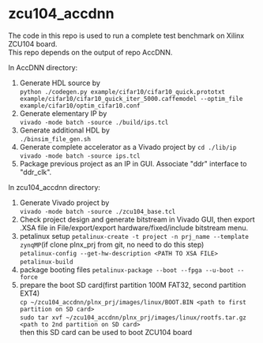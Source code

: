 # zcu104_accdnn

The code in this repo is used to run a complete test benchmark on Xilinx ZCU104 board.  
This repo depends on the output of repo AccDNN.

In AccDNN directory:

1. Generate HDL source by    
    `python ./codegen.py example/cifar10/cifar10_quick.prototxt example/cifar10/cifar10_quick_iter_5000.caffemodel --optim_file example/cifar10/optim_cifar10.conf`  
2. Generate elementary IP by  
    `vivado -mode batch -source ./build/ips.tcl`  
3. Generate additional HDL by  
    `./binsim_file_gen.sh`   
4. Generate complete accelerator as a Vivado project by
    `cd ./lib/ip`  
    `vivado -mode batch -source ips.tcl`  
5. Package previous project as an IP in GUI. Associate "ddr" interface to "ddr_clk".

In zcu104_accdnn directory:

1. Generate Vivado project by  
    `vivado -mode batch -source ./zcu104_base.tcl`  
2. Check project design and generate bitstream in Vivado GUI, then export .XSA file in File/export/export hardware/fixed/include bitstream menu.  
3. petalinux setup
    `petalinux-create -t project -n prj_name --template zynqMP`(if clone plnx_prj from git, no need to do this step)  
    `petalinux-config --get-hw-description <PATH TO XSA FILE>`  
    `petalinux-build`  
4. package booting files
    `petalinux-package --boot --fpga --u-boot --force`  
5. prepare the boot SD card(first partition 100M FAT32, second partition EXT4)  
    `cp ~/zcu104_accdnn/plnx_prj/images/linux/BOOT.BIN <path to first partition on SD card>`  
    `sudo tar xvf ~/zcu104_accdnn/plnx_prj/images/linux/rootfs.tar.gz <path to 2nd partition on SD card>`  
   then this SD card can be used to boot ZCU104 board



